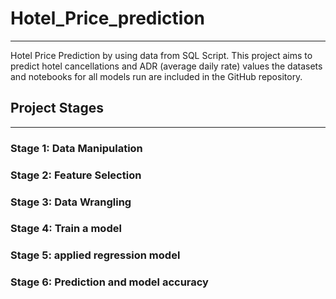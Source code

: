 # Hotel_Price_prediction
-------------------------------------------------------------------------------------------------------------------------------------------------------
Hotel Price Prediction by using data from SQL Script. This project aims to predict hotel cancellations and ADR (average daily rate) values
the datasets and notebooks for all models run are included in the GitHub repository.

## Project Stages
-------------------------------------------------------------------------------------------------------------------------------------------------------
### Stage 1: Data Manipulation
### Stage 2: Feature Selection
### Stage 3: Data Wrangling
### Stage 4: Train a model
### Stage 5: applied regression model
### Stage 6: Prediction and model accuracy

